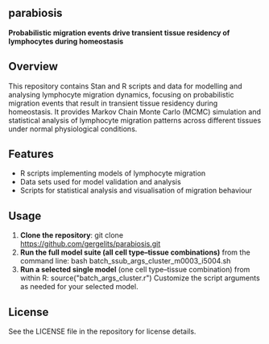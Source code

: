 ## parabiosis
**Probabilistic migration events drive transient tissue residency of lymphocytes during homeostasis**


## Overview

This repository contains Stan and R scripts and data for modelling and analysing lymphocyte migration dynamics, focusing on probabilistic migration events that result in transient tissue residency during homeostasis. It provides Markov Chain Monte Carlo (MCMC) simulation and statistical analysis of lymphocyte migration patterns across different tissues under normal physiological conditions.

## Features

- R scripts implementing models of lymphocyte migration  
- Data sets used for model validation and analysis  
- Scripts for statistical analysis and visualisation of migration behaviour  


## Usage

1. **Clone the repository**:
git clone https://github.com/gergelits/parabiosis.git
2. **Run the full model suite (all cell type–tissue combinations)** from the command line:
bash batch_ssub_args_cluster_m0003_i5004.sh
3. **Run a selected single model** (one cell type–tissue combination) from within R:
source("batch_args_cluster.r")
Customize the script arguments as needed for your selected model.


## License

See the LICENSE file in the repository for license details.
